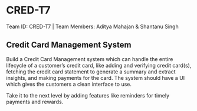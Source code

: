 # CRED-T7
Team ID: CRED-T7 | Team Members: Aditya Mahajan &amp; Shantanu Singh

## Credit Card Management System
Build a Credit Card Management system which can handle the entire lifecycle of a customer’s credit card, like adding and verifying credit card(s), fetching the credit card statement to generate a summary and extract insights, and making payments for the card. The system should have a UI which gives the customers a clean interface to use.

Take it to the next level by adding features like reminders for timely payments and rewards.
